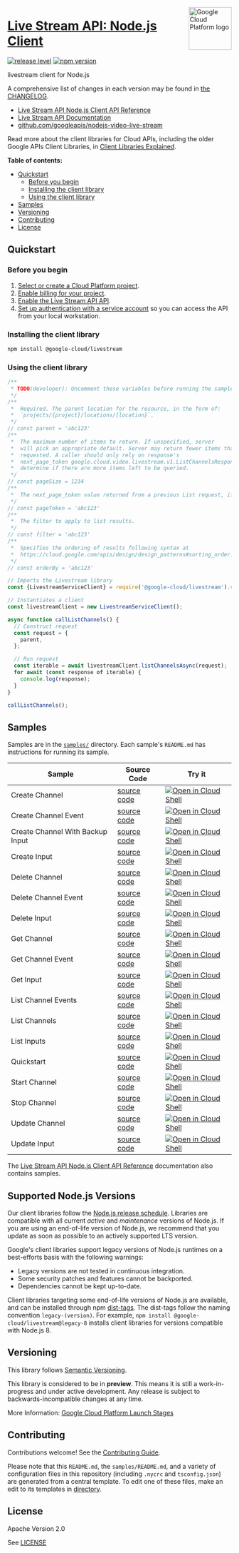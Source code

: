 [//]: # "This README.md file is auto-generated, all changes to this file will be lost."
[//]: # "To regenerate it, use `python -m synthtool`."
<img src="https://avatars2.githubusercontent.com/u/2810941?v=3&s=96" alt="Google Cloud Platform logo" title="Google Cloud Platform" align="right" height="96" width="96"/>

# [Live Stream API: Node.js Client](https://github.com/googleapis/nodejs-video-live-stream)

[![release level](https://img.shields.io/badge/release%20level-preview-yellow.svg?style=flat)](https://cloud.google.com/terms/launch-stages)
[![npm version](https://img.shields.io/npm/v/@google-cloud/livestream.svg)](https://www.npmjs.org/package/@google-cloud/livestream)




livestream client for Node.js


A comprehensive list of changes in each version may be found in
[the CHANGELOG](https://github.com/googleapis/nodejs-video-live-stream/blob/main/CHANGELOG.md).

* [Live Stream API Node.js Client API Reference][client-docs]
* [Live Stream API Documentation][product-docs]
* [github.com/googleapis/nodejs-video-live-stream](https://github.com/googleapis/nodejs-video-live-stream)

Read more about the client libraries for Cloud APIs, including the older
Google APIs Client Libraries, in [Client Libraries Explained][explained].

[explained]: https://cloud.google.com/apis/docs/client-libraries-explained

**Table of contents:**


* [Quickstart](#quickstart)
  * [Before you begin](#before-you-begin)
  * [Installing the client library](#installing-the-client-library)
  * [Using the client library](#using-the-client-library)
* [Samples](#samples)
* [Versioning](#versioning)
* [Contributing](#contributing)
* [License](#license)

## Quickstart

### Before you begin

1.  [Select or create a Cloud Platform project][projects].
1.  [Enable billing for your project][billing].
1.  [Enable the Live Stream API API][enable_api].
1.  [Set up authentication with a service account][auth] so you can access the
    API from your local workstation.

### Installing the client library

```bash
npm install @google-cloud/livestream
```


### Using the client library

```javascript
/**
 * TODO(developer): Uncomment these variables before running the sample.
 */
/**
 *  Required. The parent location for the resource, in the form of:
 *  `projects/{project}/locations/{location}`.
 */
// const parent = 'abc123'
/**
 *  The maximum number of items to return. If unspecified, server
 *  will pick an appropriate default. Server may return fewer items than
 *  requested. A caller should only rely on response's
 *  next_page_token google.cloud.video.livestream.v1.ListChannelsResponse.next_page_token  to
 *  determine if there are more items left to be queried.
 */
// const pageSize = 1234
/**
 *  The next_page_token value returned from a previous List request, if any.
 */
// const pageToken = 'abc123'
/**
 *  The filter to apply to list results.
 */
// const filter = 'abc123'
/**
 *  Specifies the ordering of results following syntax at
 *  https://cloud.google.com/apis/design/design_patterns#sorting_order.
 */
// const orderBy = 'abc123'

// Imports the Livestream library
const {LivestreamServiceClient} = require('@google-cloud/livestream').v1;

// Instantiates a client
const livestreamClient = new LivestreamServiceClient();

async function callListChannels() {
  // Construct request
  const request = {
    parent,
  };

  // Run request
  const iterable = await livestreamClient.listChannelsAsync(request);
  for await (const response of iterable) {
    console.log(response);
  }
}

callListChannels();

```



## Samples

Samples are in the [`samples/`](https://github.com/googleapis/nodejs-video-live-stream/tree/main/samples) directory. Each sample's `README.md` has instructions for running its sample.

| Sample                      | Source Code                       | Try it |
| --------------------------- | --------------------------------- | ------ |
| Create Channel | [source code](https://github.com/googleapis/nodejs-video-live-stream/blob/main/samples/createChannel.js) | [![Open in Cloud Shell][shell_img]](https://console.cloud.google.com/cloudshell/open?git_repo=https://github.com/googleapis/nodejs-video-live-stream&page=editor&open_in_editor=samples/createChannel.js,samples/README.md) |
| Create Channel Event | [source code](https://github.com/googleapis/nodejs-video-live-stream/blob/main/samples/createChannelEvent.js) | [![Open in Cloud Shell][shell_img]](https://console.cloud.google.com/cloudshell/open?git_repo=https://github.com/googleapis/nodejs-video-live-stream&page=editor&open_in_editor=samples/createChannelEvent.js,samples/README.md) |
| Create Channel With Backup Input | [source code](https://github.com/googleapis/nodejs-video-live-stream/blob/main/samples/createChannelWithBackupInput.js) | [![Open in Cloud Shell][shell_img]](https://console.cloud.google.com/cloudshell/open?git_repo=https://github.com/googleapis/nodejs-video-live-stream&page=editor&open_in_editor=samples/createChannelWithBackupInput.js,samples/README.md) |
| Create Input | [source code](https://github.com/googleapis/nodejs-video-live-stream/blob/main/samples/createInput.js) | [![Open in Cloud Shell][shell_img]](https://console.cloud.google.com/cloudshell/open?git_repo=https://github.com/googleapis/nodejs-video-live-stream&page=editor&open_in_editor=samples/createInput.js,samples/README.md) |
| Delete Channel | [source code](https://github.com/googleapis/nodejs-video-live-stream/blob/main/samples/deleteChannel.js) | [![Open in Cloud Shell][shell_img]](https://console.cloud.google.com/cloudshell/open?git_repo=https://github.com/googleapis/nodejs-video-live-stream&page=editor&open_in_editor=samples/deleteChannel.js,samples/README.md) |
| Delete Channel Event | [source code](https://github.com/googleapis/nodejs-video-live-stream/blob/main/samples/deleteChannelEvent.js) | [![Open in Cloud Shell][shell_img]](https://console.cloud.google.com/cloudshell/open?git_repo=https://github.com/googleapis/nodejs-video-live-stream&page=editor&open_in_editor=samples/deleteChannelEvent.js,samples/README.md) |
| Delete Input | [source code](https://github.com/googleapis/nodejs-video-live-stream/blob/main/samples/deleteInput.js) | [![Open in Cloud Shell][shell_img]](https://console.cloud.google.com/cloudshell/open?git_repo=https://github.com/googleapis/nodejs-video-live-stream&page=editor&open_in_editor=samples/deleteInput.js,samples/README.md) |
| Get Channel | [source code](https://github.com/googleapis/nodejs-video-live-stream/blob/main/samples/getChannel.js) | [![Open in Cloud Shell][shell_img]](https://console.cloud.google.com/cloudshell/open?git_repo=https://github.com/googleapis/nodejs-video-live-stream&page=editor&open_in_editor=samples/getChannel.js,samples/README.md) |
| Get Channel Event | [source code](https://github.com/googleapis/nodejs-video-live-stream/blob/main/samples/getChannelEvent.js) | [![Open in Cloud Shell][shell_img]](https://console.cloud.google.com/cloudshell/open?git_repo=https://github.com/googleapis/nodejs-video-live-stream&page=editor&open_in_editor=samples/getChannelEvent.js,samples/README.md) |
| Get Input | [source code](https://github.com/googleapis/nodejs-video-live-stream/blob/main/samples/getInput.js) | [![Open in Cloud Shell][shell_img]](https://console.cloud.google.com/cloudshell/open?git_repo=https://github.com/googleapis/nodejs-video-live-stream&page=editor&open_in_editor=samples/getInput.js,samples/README.md) |
| List Channel Events | [source code](https://github.com/googleapis/nodejs-video-live-stream/blob/main/samples/listChannelEvents.js) | [![Open in Cloud Shell][shell_img]](https://console.cloud.google.com/cloudshell/open?git_repo=https://github.com/googleapis/nodejs-video-live-stream&page=editor&open_in_editor=samples/listChannelEvents.js,samples/README.md) |
| List Channels | [source code](https://github.com/googleapis/nodejs-video-live-stream/blob/main/samples/listChannels.js) | [![Open in Cloud Shell][shell_img]](https://console.cloud.google.com/cloudshell/open?git_repo=https://github.com/googleapis/nodejs-video-live-stream&page=editor&open_in_editor=samples/listChannels.js,samples/README.md) |
| List Inputs | [source code](https://github.com/googleapis/nodejs-video-live-stream/blob/main/samples/listInputs.js) | [![Open in Cloud Shell][shell_img]](https://console.cloud.google.com/cloudshell/open?git_repo=https://github.com/googleapis/nodejs-video-live-stream&page=editor&open_in_editor=samples/listInputs.js,samples/README.md) |
| Quickstart | [source code](https://github.com/googleapis/nodejs-video-live-stream/blob/main/samples/quickstart.js) | [![Open in Cloud Shell][shell_img]](https://console.cloud.google.com/cloudshell/open?git_repo=https://github.com/googleapis/nodejs-video-live-stream&page=editor&open_in_editor=samples/quickstart.js,samples/README.md) |
| Start Channel | [source code](https://github.com/googleapis/nodejs-video-live-stream/blob/main/samples/startChannel.js) | [![Open in Cloud Shell][shell_img]](https://console.cloud.google.com/cloudshell/open?git_repo=https://github.com/googleapis/nodejs-video-live-stream&page=editor&open_in_editor=samples/startChannel.js,samples/README.md) |
| Stop Channel | [source code](https://github.com/googleapis/nodejs-video-live-stream/blob/main/samples/stopChannel.js) | [![Open in Cloud Shell][shell_img]](https://console.cloud.google.com/cloudshell/open?git_repo=https://github.com/googleapis/nodejs-video-live-stream&page=editor&open_in_editor=samples/stopChannel.js,samples/README.md) |
| Update Channel | [source code](https://github.com/googleapis/nodejs-video-live-stream/blob/main/samples/updateChannel.js) | [![Open in Cloud Shell][shell_img]](https://console.cloud.google.com/cloudshell/open?git_repo=https://github.com/googleapis/nodejs-video-live-stream&page=editor&open_in_editor=samples/updateChannel.js,samples/README.md) |
| Update Input | [source code](https://github.com/googleapis/nodejs-video-live-stream/blob/main/samples/updateInput.js) | [![Open in Cloud Shell][shell_img]](https://console.cloud.google.com/cloudshell/open?git_repo=https://github.com/googleapis/nodejs-video-live-stream&page=editor&open_in_editor=samples/updateInput.js,samples/README.md) |



The [Live Stream API Node.js Client API Reference][client-docs] documentation
also contains samples.

## Supported Node.js Versions

Our client libraries follow the [Node.js release schedule](https://nodejs.org/en/about/releases/).
Libraries are compatible with all current _active_ and _maintenance_ versions of
Node.js.
If you are using an end-of-life version of Node.js, we recommend that you update
as soon as possible to an actively supported LTS version.

Google's client libraries support legacy versions of Node.js runtimes on a
best-efforts basis with the following warnings:

* Legacy versions are not tested in continuous integration.
* Some security patches and features cannot be backported.
* Dependencies cannot be kept up-to-date.

Client libraries targeting some end-of-life versions of Node.js are available, and
can be installed through npm [dist-tags](https://docs.npmjs.com/cli/dist-tag).
The dist-tags follow the naming convention `legacy-(version)`.
For example, `npm install @google-cloud/livestream@legacy-8` installs client libraries
for versions compatible with Node.js 8.

## Versioning

This library follows [Semantic Versioning](http://semver.org/).







This library is considered to be in **preview**. This means it is still a
work-in-progress and under active development. Any release is subject to
backwards-incompatible changes at any time.


More Information: [Google Cloud Platform Launch Stages][launch_stages]

[launch_stages]: https://cloud.google.com/terms/launch-stages

## Contributing

Contributions welcome! See the [Contributing Guide](https://github.com/googleapis/nodejs-video-live-stream/blob/main/CONTRIBUTING.md).

Please note that this `README.md`, the `samples/README.md`,
and a variety of configuration files in this repository (including `.nycrc` and `tsconfig.json`)
are generated from a central template. To edit one of these files, make an edit
to its templates in
[directory](https://github.com/googleapis/synthtool).

## License

Apache Version 2.0

See [LICENSE](https://github.com/googleapis/nodejs-video-live-stream/blob/main/LICENSE)

[client-docs]: https://cloud.google.com/nodejs/docs/reference/livestream/latest
[product-docs]: https://cloud.google.com/livestream/
[shell_img]: https://gstatic.com/cloudssh/images/open-btn.png
[projects]: https://console.cloud.google.com/project
[billing]: https://support.google.com/cloud/answer/6293499#enable-billing
[enable_api]: https://console.cloud.google.com/flows/enableapi?apiid=livestream.googleapis.com
[auth]: https://cloud.google.com/docs/authentication/getting-started
